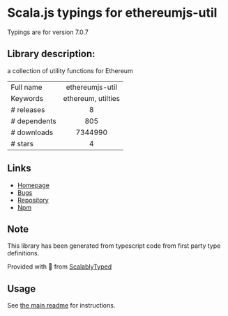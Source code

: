 
# Scala.js typings for ethereumjs-util

Typings are for version 7.0.7

## Library description:
a collection of utility functions for Ethereum

|                    |                 |
| ------------------ | :-------------: |
| Full name          | ethereumjs-util |
| Keywords           | ethereum, utilties |
| # releases         | 8 |
| # dependents       | 805 |
| # downloads        | 7344990 |
| # stars            | 4 |

## Links
- [Homepage](https://github.com/ethereumjs/ethereumjs-util)
- [Bugs](https://github.com/ethereumjs/ethereumjs-util/issues)
- [Repository](https://github.com/ethereumjs/ethereumjs-util)
- [Npm](https://www.npmjs.com/package/ethereumjs-util)
    


## Note
This library has been generated from typescript code from first party type definitions.

Provided with :purple_heart: from [ScalablyTyped](https://github.com/oyvindberg/ScalablyTyped)

## Usage
See [the main readme](../../readme.md) for instructions.


